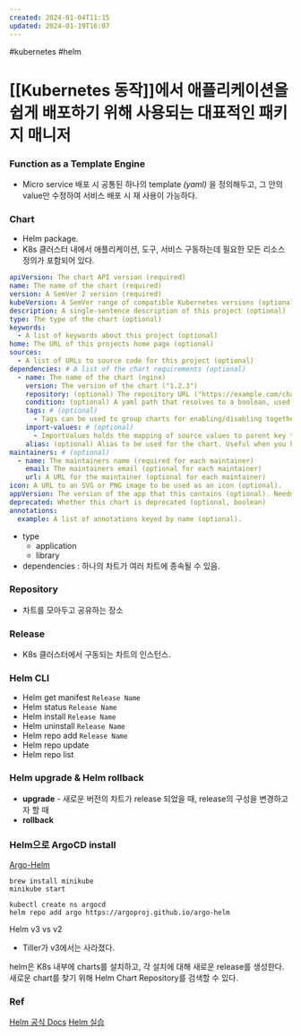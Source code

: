 ```yaml
---
created: 2024-01-04T11:15
updated: 2024-01-19T16:07
---
```

#kubernetes #helm 
# [[Kubernetes 동작]]에서 애플리케이션을 쉽게 배포하기 위해 사용되는 대표적인 패키지 매니저

### Function as a **Template Engine**
- Micro service 배포 시 공통된 하나의 template *(yaml)* 을 정의해두고, 그 안의 value만 수정하여 서비스 배포 시 재 사용이 가능하다.

### Chart

- Helm package. 
- K8s 클러스터 내에서 애플리케이션, 도구, 서비스 구동하는데 필요한 모든 리소스 정의가 포함되어 있다.

```yaml
apiVersion: The chart API version (required)
name: The name of the chart (required)
version: A SemVer 2 version (required)
kubeVersion: A SemVer range of compatible Kubernetes versions (optional)
description: A single-sentence description of this project (optional)
type: The type of the chart (optional)
keywords:
  - A list of keywords about this project (optional)
home: The URL of this projects home page (optional)
sources:
  - A list of URLs to source code for this project (optional)
dependencies: # A list of the chart requirements (optional)
  - name: The name of the chart (nginx)
    version: The version of the chart ("1.2.3")
    repository: (optional) The repository URL ("https://example.com/charts") or alias ("@repo-name")
    condition: (optional) A yaml path that resolves to a boolean, used for enabling/disabling charts (e.g. subchart1.enabled )
    tags: # (optional)
      - Tags can be used to group charts for enabling/disabling together
    import-values: # (optional)
      - ImportValues holds the mapping of source values to parent key to be imported. Each item can be a string or pair of child/parent sublist items.
    alias: (optional) Alias to be used for the chart. Useful when you have to add the same chart multiple times
maintainers: # (optional)
  - name: The maintainers name (required for each maintainer)
    email: The maintainers email (optional for each maintainer)
    url: A URL for the maintainer (optional for each maintainer)
icon: A URL to an SVG or PNG image to be used as an icon (optional).
appVersion: The version of the app that this contains (optional). Needn't be SemVer. Quotes recommended.
deprecated: Whether this chart is deprecated (optional, boolean)
annotations:
  example: A list of annotations keyed by name (optional).

```
- type 
	- application
	- library
- dependencies : 하나의 차트가 여러 차트에 종속될 수 있음.

### Repository 

- 차트를 모아두고 공유하는 장소
### Release

- K8s 클러스터에서 구동되는 차트의 인스턴스.

### Helm CLI

- Helm get manifest `Release Name`
- Helm status `Release Name`
- Helm install  `Release Name`
- Helm uninstall  `Release Name`
- Helm repo add `Release Name`
- Helm repo update
- Helm repo list

### Helm upgrade & Helm rollback

- **upgrade** - 새로운 버전의 차트가 release 되었을 때, release의 구성을 변경하고자 할 때
- **rollback**

### Helm으로 ArgoCD install
[Argo-Helm](https://github.com/argoproj/argo-helm/tree/main/charts/argo-cd)
```
brew install minikube
minikube start

kubectl create ns argocd
helm repo add argo https://argoproj.github.io/argo-helm

```


Helm v3 vs v2
- Tiller가 v3에서는 사라졌다.

helm은 K8s 내부에 charts를 설치하고, 각 설치에 대해 새로운 release를 생성한다. <br/> 새로운 chart를 찾기 위해 Helm Chart Repository를 검색할 수 있다.

### Ref
[Helm 공식 Docs](https://helm.sh/)
[Helm 실습](https://github.com/mincloud1501/Helm)

